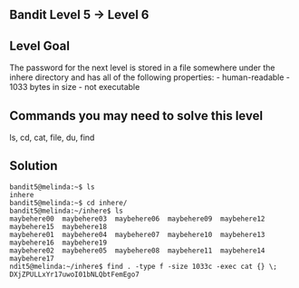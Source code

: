 ## Bandit Level 5 -> Level 6

## Level Goal

The password for the next level is stored in a file somewhere under the inhere directory and has all of the following properties: - human-readable - 1033 bytes in size - not executable

## Commands you may need to solve this level

ls, cd, cat, file, du, find


## Solution

```
bandit5@melinda:~$ ls
inhere
bandit5@melinda:~$ cd inhere/
bandit5@melinda:~/inhere$ ls
maybehere00  maybehere03  maybehere06  maybehere09  maybehere12  maybehere15  maybehere18
maybehere01  maybehere04  maybehere07  maybehere10  maybehere13  maybehere16  maybehere19
maybehere02  maybehere05  maybehere08  maybehere11  maybehere14  maybehere17
ndit5@melinda:~/inhere$ find . -type f -size 1033c -exec cat {} \;
DXjZPULLxYr17uwoI01bNLQbtFemEgo7
```

